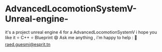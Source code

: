 # AdvancedLocomotionSystemV-Unreal-engine-
it's a project unreal engine 4 for a AdvancedLocomotionSystemV 
i hope you like it 
⭐ C++ 
⭐ Blueprint
😄 Ask me anything , i'm happy to help : 💌 raed.guesmi@esprit.tn
